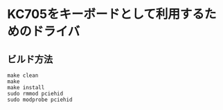 # KC705をキーボードとして利用するためのドライバ

## ビルド方法
```
make clean
make
make install
sudo rmmod pciehid
sudo modprobe pciehid
```